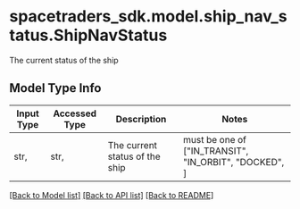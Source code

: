 # spacetraders_sdk.model.ship_nav_status.ShipNavStatus

The current status of the ship

## Model Type Info
Input Type | Accessed Type | Description | Notes
------------ | ------------- | ------------- | -------------
str,  | str,  | The current status of the ship | must be one of ["IN_TRANSIT", "IN_ORBIT", "DOCKED", ] 

[[Back to Model list]](../../README.md#documentation-for-models) [[Back to API list]](../../README.md#documentation-for-api-endpoints) [[Back to README]](../../README.md)

